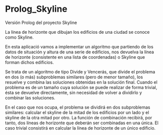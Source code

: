 # Prolog_Skyline
Versión Prolog del proyecto Skyline

La línea de horizonte que dibujan los edificios de una ciudad se conoce como Skyline.

En esta aplicació vamos a implementar un algoritmo que partiendo de los datos de situación y altura de una serie de edificios, nos devuelva la línea de horizonte (consistente en una lista de coordenadas) o Skyline que forman dichos edificios.

Se trata de un algoritmo de tipo Divide y Vencerás, que divide el problema en dos (o más) subproblemas similares (pero de menor tamaño), los resuelve y combina las soluciones obtenidas en la solución final. Cuando el problema es de un tamaño cuya solución se puede realizar de forma trivial, ésta se devuelve directamente, sin necesidad de volver a dividirlo y combinar las soluciones.

En el caso que nos ocupa, el problema se dividirá en dos subproblemas similares: calcular el skyline de la mitad de los edificios por un lado y el skyline de la otra mitad por otro. La función de combinación recibirá, por tanto, dos líneas de horizonte que deberán ser combinadas en una única. El caso trivial consistirá en calcular la línea de horizonte de un único edificio.

